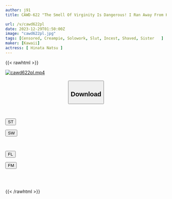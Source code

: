 ```yaml
---
author: j91
title: CAWD-622 "The Smell Of Virginity Is Dangerous! I Ran Away From Home, So I'm Going To Put Up With It." I Was Boiled Over By My Female Brat Younger Sister's <DT Tease Provocation> Where The Puberty Alarm Wouldn't Stop Ringing, And I Continued To Engage In Incestuous Sex With My Unparalleled Dick Over And Over Again. Creampie Natsu Hinata

url: /v/cawd622pl
date: 2023-12-29T01:50:00Z
image: "cawd622pl.jpg"
tags: [Censored, Creampie, Solowork, Slut, Incest, Shaved, Sister	]
maker: [Kawaii]
actress: [ Hinata Natsu ]
---
```



{{< rawhtml >}}

<div class="video" data-videoid="ZbV3lXLwjGfqzbY">
    <a href="javascript:;">
        <img src="/v/cawd622pl/cawd622pl.jpg" width="WIDTH" height="HEIGHT" alt="cawd622pl.mp4" loading="lazy">
    </a>
</div>

<script type="text/javascript" src="https://j91.asia/asset/on-demand-st.js"></script>

<br>
  <link rel="stylesheet" href="https://j91.asia/asset/bs5.css">
  
  <center>
  <button class="btn btn-primary" type="button" data-bs-toggle="collapse" data-bs-target=".multi-collapse" aria-expanded="false" aria-controls="multiCollapseExample1 multiCollapseExample2"><h2>Download</h2></button></center>
</p>
<div class="row">
  <div class="col">
    <div class="collapse multi-collapse" id="multiCollapseExample1">
      <div class="card card-body">
	      	      <br>
<div class="buttons">  
<p><a href="https://streamtape.to/v/ZbV3lXLwjGfqzbY" target="_blank"><button class="btn-hover color-3"><i class="fa fa-download"></i> ST</button></a></p>
<p><a href="https://flaswish.com/yp9ocrznzwoi" target="_blank"><button class="btn-hover color-2"><i class="fa fa-download"></i> SW</button></a></p></div>
    </div>
  </div>
</div>
  <div class="col">
    <div class="collapse multi-collapse" id="multiCollapseExample2">
      <div class="card card-body">
	      <br>
<div class="buttons">
<p><a href="https://filelions.site/f/20139omgqjm2" target="_blank"><button class="btn-hover color-9"><i class="fa fa-download"></i> FL</button></a></p>
<p><a href="https://filemoon.sx/d/l8suc4xt8b76" target="_blank"><button class="btn-hover color-8"><i class="fa fa-download"></i> FM</button></a></p></div>
<br><br>
      </div>
    </div>
  </div>
</div>

{{< /rawhtml >}}